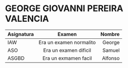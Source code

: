 # GEORGE GIOVANNI PEREIRA VALENCIA

| Asignatura    | Examen                      | Nombre        |
| :------------ | :-----------:               | ------------: |
| IAW           | Era un examen normalito     | George        |
| ASO           | Era un examen dificil       | Samuel        |
| ASGBD         | Era un exmamen facil        | Alfonso       |
